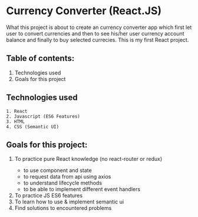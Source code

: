 # Currency Converter (React.JS)

What this project is about to create an currency converter app which first let user to convert currencies and then to see his/her user currency account balance and finally to buy selected currecies. This is my first React project.

## Table of contents:

  1. Technologies used
  2. Goals for this project


## Technologies used
  
    1. React
    2. Javascript (ES6 Features)
    3. HTML
    4. CSS (Semantic UI)
  

<h2>Goals for this project:</h2>
<ol>
    <li>To practice pure React knowledge (no react-router or redux)</li>
      <ul>
        <li>to use component and state</li>
        <li>to request data from api using axios</li>
        <li>to understand lifecycle methods</li>
        <li>to be able to implement different event handlers</li>
      </ul>
    <li>To practice JS ES6 features</li>
    <li>To learn how to use & implement semantic ui</li>
    <li>Find solutions to encountered problems</li>
  </ol>
